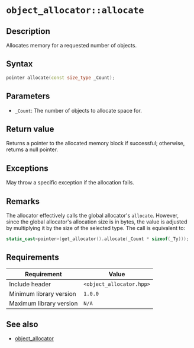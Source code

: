 # `object_allocator::allocate`

## Description

Allocates memory for a requested number of objects.

## Syntax

```cpp
pointer allocate(const size_type _Count);
```

## Parameters

- `_Count`: The number of objects to allocate space for.

## Return value

Returns a pointer to the allocated memory block if successful; otherwise, returns a null pointer.

## Exceptions

May throw a specific exception if the allocation fails.

## Remarks

The allocator effectively calls the global allocator's `allocate`. However, since the global allocator's allocation size is in bytes, the value is 
adjusted by multiplying it by the size of the selected type. The call is equivalent to:

```cpp
static_cast<pointer>(get_allocator().allocate(_Count * sizeof(_Ty)));
```

## Requirements

| Requirement             | Value                    |
|-------------------------|--------------------------|
| Include header          | `<object_allocator.hpp>` |
| Minimum library version | `1.0.0`                  |
| Maximum library version | `N/A`                    |

## See also

- [object_allocator](object_allocator.md)